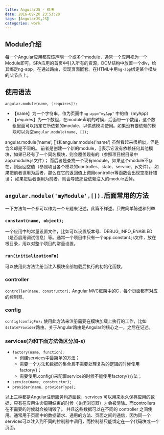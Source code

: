 ```yaml
---
title: AngularJS - 模块
date: 2016-09-20 23:53:20
tags: [AngularJS,JS]
categories: work
---
```


## Module介绍
每一个Angular应用都应该声明一个或多个module，通常一个应用视为一个Module即可。SPA应用的首页中引入所有的资源，DOM结构中放置一个div，给其绑定ng-app。在通过路由，实现页面嵌套。在HTML中用`ng-app`绑定某个模块的父节点上。

<!-- more -->

## 使用语法
```
angular.module(name, [requires]);
```
- 【name】为一个字符串，值为页面中`ng-app="myApp"` 中的值（myApp）
- 【requires】为一个数组，在module声明的时候，后面带一个数组，这个数组里面可以指定它所依赖的module，以供该模块使用。如果没有要依赖的模块可以为空`angular.module(name, []);` 

angular.module('name', [])和angular.module('name') 虽然看起来很相似，但是含义却是不同的。
前者是创建一个新的module，[]表示它没有依赖任何其他模块，如果已经有了一个同名模块，则会覆盖现有的（参照项目根目录中app.module.js文件）；
而后者是查找一个现有module，如果这个module不存在，则返回空值（参照项目各个模块的controller、state、service、js文件）。
如果把前者误用为后者，那么在它的返回值上调用controller等函数会出现空指针错误；
如果把后者误用为前者，则会导致那些依赖注入的module丢掉。

## `angular.module('myModule',[]).`后面常用的方法
一下方法每一个都可以作为一个专题来记述，此篇不祥述。只做简单陈述和列举

### `constant(name, object);`
一个应用中的常量设置文件，比如可以设置版本号、DEBUG_INFO_ENABLED（是否启用调试信息）等。通常一个项目中只有一个app.constant.js文件，放在根目录，用以对整个项目的常量设置。

### `run(initializationFn)`
可以使用此方法注册当注入模块全部加载后执行的初始化函数。

### controller
`controller(name, constructor);`
Angular MVC框架中的C，每个页面都有对应的控制器。

### config
`config(configFn);`
使用此方法来注册需要在模块加载上执行的工作，比如`$stateProvider`路由。关于Angular路由是Angular的核心之一，之后在记述。

### services(为和下面方法做区分加-s)
- `factory(name, function);`
    - 创建services中最简单的方法；
    - 需要一个方法和数据的集合且不需要处理复杂的逻辑的时候使用factory()；
    - 需要使用.config()来配置service的时候不能使用factory()方法；
- `service(name, constructor);`
- `provider(name, providerType);`


以上三种都是Angular注册服务构造函数，services 可以用来永久保存应用的数据，只有在应用生命周期结束的时候（关闭浏览器）才会被清除。而controllers在不需要的时候就会被销毁了。
并且这些数据可以在不同的 controller 之间使用。通常用于页面中的数据请求、通用的方法、页面之间的通信，因为同一个services可以注入到不同的控制器中调用，而控制器只能绑定在一个代码块或一个页面。

 